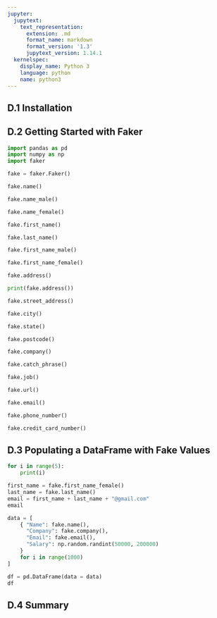 ```yaml
---
jupyter:
  jupytext:
    text_representation:
      extension: .md
      format_name: markdown
      format_version: '1.3'
      jupytext_version: 1.14.1
  kernelspec:
    display_name: Python 3
    language: python
    name: python3
---
```


## D.1 Installation


## D.2 Getting Started with Faker

```python
import pandas as pd
import numpy as np
import faker 
```

```python
fake = faker.Faker()
```

```python
fake.name()
```

```python
fake.name_male()
```

```python
fake.name_female()
```

```python
fake.first_name()
```

```python
fake.last_name()
```

```python
fake.first_name_male()
```

```python
fake.first_name_female()
```

```python
fake.address()
```

```python
print(fake.address())
```

```python
fake.street_address()
```

```python
fake.city()
```

```python
fake.state()
```

```python
fake.postcode()
```

```python
fake.company()
```

```python
fake.catch_phrase()
```

```python
fake.job()
```

```python
fake.url()
```

```python
fake.email()
```

```python
fake.phone_number()
```

```python
fake.credit_card_number()
```

## D.3 Populating a DataFrame with Fake Values

```python
for i in range(5):
    print(i)
```

```python
first_name = fake.first_name_female()
last_name = fake.last_name()
email = first_name + last_name + "@gmail.com"
email
```

```python
data = [
    { "Name": fake.name(), 
      "Company": fake.company(), 
      "Email": fake.email(), 
      "Salary": np.random.randint(50000, 200000) 
    }
    for i in range(1000)
]
```

```python
df = pd.DataFrame(data = data)
df
```

## D.4 Summary

```python

```
